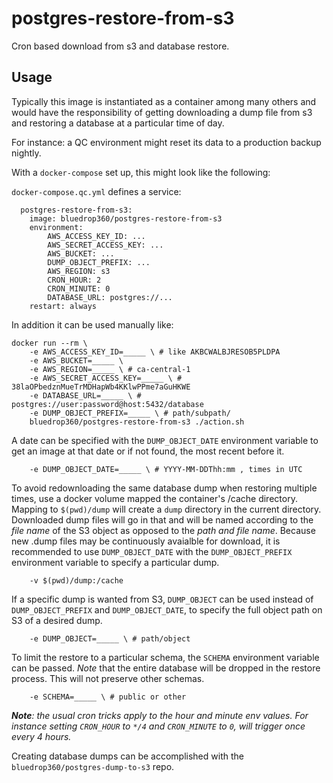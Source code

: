 # postgres-restore-from-s3

Cron based download from s3 and database restore.

## Usage

Typically this image is instantiated as a container among many others and would have the responsibility of getting downloading a dump file from s3 and restoring a database at a particular time of day.

For instance: a QC environment might reset its data to a production backup nightly.

With a `docker-compose` set up, this might look like the following:

`docker-compose.qc.yml` defines a service:

```
  postgres-restore-from-s3:
    image: bluedrop360/postgres-restore-from-s3
    environment:
        AWS_ACCESS_KEY_ID: ...
        AWS_SECRET_ACCESS_KEY: ...
        AWS_BUCKET: ...
        DUMP_OBJECT_PREFIX: ...
        AWS_REGION: s3
        CRON_HOUR: 2
        CRON_MINUTE: 0
        DATABASE_URL: postgres://...
    restart: always
```

In addition it can be used manually like:

```
docker run --rm \
	-e AWS_ACCESS_KEY_ID=_____ \ # like AKBCWALBJRESOB5PLDPA
	-e AWS_BUCKET=_____ \
	-e AWS_REGION=_____ \ # ca-central-1
	-e AWS_SECRET_ACCESS_KEY=_____ \ # 38laOPbedznMueTrMDHapWb4KKlwPPme7aGuHKWE
	-e DATABASE_URL=_____ \ # postgres://user:password@host:5432/database
	-e DUMP_OBJECT_PREFIX=_____ \ # path/subpath/
	bluedrop360/postgres-restore-from-s3 ./action.sh
```

A date can be specified with the `DUMP_OBJECT_DATE` environment variable to get an image at that date or if not found, the most recent before it.

```
	-e DUMP_OBJECT_DATE=_____ \ # YYYY-MM-DDThh:mm , times in UTC
```

To avoid redownloading the same database dump when restoring multiple times, use a docker volume mapped the container's /cache directory. Mapping to `$(pwd)/dump` will create a `dump` directory in the current directory. Downloaded dump files will go in that and will be named according to the _file name_ of the S3 object as opposed to the _path and file name_. Because new .dump files may be continuously avaialble for download, it is recommended to use `DUMP_OBJECT_DATE` with the `DUMP_OBJECT_PREFIX` environment variable to specify a particular dump.

```
	-v $(pwd)/dump:/cache
```

If a specific dump is wanted from S3, `DUMP_OBJECT` can be used instead of `DUMP_OBJECT_PREFIX` and `DUMP_OBJECT_DATE`, to specify the full object path on S3 of a desired dump.

```
	-e DUMP_OBJECT=_____ \ # path/object
```

To limit the restore to a particular schema, the `SCHEMA` environment variable can be passed. _Note_ that the entire database will be dropped in the restore process. This will not preserve other schemas.

```
    -e SCHEMA=_____ \ # public or other
```

***Note**: the usual cron tricks apply to the hour and minute env values. For instance setting `CRON_HOUR` to `*/4` and `CRON_MINUTE` to `0`, will trigger once every 4 hours.*

Creating database dumps can be accomplished with the `bluedrop360/postgres-dump-to-s3` repo.
